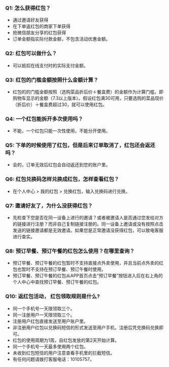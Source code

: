 ### Q1: 怎么获得红包？
- 通过邀请好友获得
- 在下单返红包的商家下单获得
- 抢微信朋友分享的红包获得
- 订单金额指实际付款金额，不包含活动优惠金额。
### Q2: 红包可以做什么？
- 可以抵扣在线支付时的实际支付金额。

### Q3: 红包的门槛金额按照什么金额计算？
- 红包的的门槛金额按照（选购菜品折后价＋餐盒费）的金额作为计算门槛，即购物车显示的金额（7.3以上版本）。假设红包满30可用，只要选购的菜品现价（折后价）＋餐盒费超过30，就可以使用红包。

### Q4: 一个红包能拆开多次使用吗？
- 不能，一个红包只能一次性使用，不能分开使用。

### Q5: 下单的时候使用了红包，但是后来订单取消了，红包还会返还吗？
- 会的，订单无效后红包会自动返还到您的账户里。
### Q6: 红包兑换码怎样兑换成红包，怎样查看红包？
- 在个人中心 &gt; 我的红包 &gt; 兑换红包，输入兑换码进行兑换。

### Q7: 邀请好友了，为什么没获得红包？
- 先检查下您是否在同一设备上进行的邀请？或者被邀请人是否通过您发给对方的链接进行注册？而非自己复制链接注册的。同一设备上邀请或没有按照点击发送的链接邀请都是无效邀请。如果您是正常邀请没获得红包，可以致电客服进行查实。

### Q8: 预订早餐、预订午餐的红包怎么使用？在哪里查询？
- 预订早餐、预订午餐的红包暂时不支持直接点外卖使用，并且当前点外卖的红包也暂时不支持在预订早餐、预订午餐时使用。
- 预订早餐、预订午餐的红包从APP首页点击“预订早餐”按钮进入后在右上角的个人中心中查找预订早餐、预订午餐的红包。

### Q10: 返红包活动， 红包领取规则是什么?
- 同一个手机号一天限领取三个。
- 同一注册用户一天限领取三个。
- 注册用户红包直接发送至用户账户里。
- 非注册用户红包以兑换码短信的形式发送至用户手机，注册后凭兑换码兑换即可。
- 红包的使用周期为1周，自红包发放的第2天开始计算。
- 同一个手机号一天最多使用两个红包。
- 未收到红包短信的用户注意查看手机里的拦截短信。
- 有任何问题请拨打客服电话：10105757。
